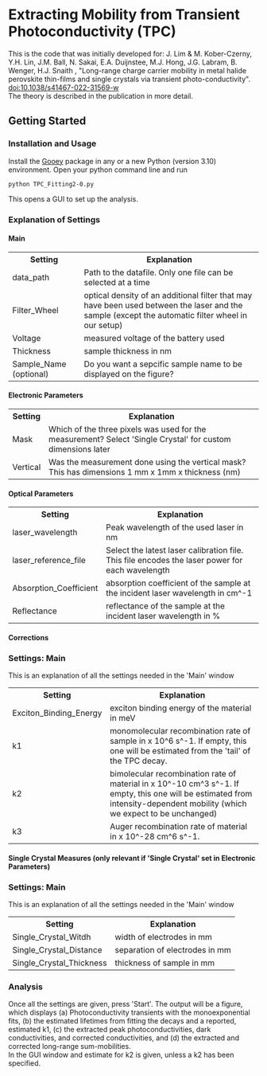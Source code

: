 # Extracting Mobility from Transient Photoconductivity (TPC)

This is the code that was initially developed for: J. Lim & M. Kober-Czerny, Y.H. Lin, J.M. Ball, N. Sakai, E.A. Duijnstee, M.J. Hong, J.G. Labram, B. Wenger, H.J. Snaith , "Long-range charge carrier mobility in metal halide perovskite thin-films and single crystals via transient photo-conductivity". [doi:10.1038/s41467-022-31569-w](https://doi.org/10.1038/s41467-022-31569-w) <br>
The theory is described in the publication in more detail.


## Getting Started
### Installation and Usage
Install the [Gooey](https://pypi.org/project/Gooey/) package in any or a new Python (version 3.10) environment.
Open your python command line and run
```
python TPC_Fitting2-0.py
```
This opens a GUI to set up the analysis.

### Explanation of Settings

#### Main
<table>
  <tr>
    <th>Setting</th>
    <th>Explanation</th>
  </tr>
  <tr>
    <td>data_path</td>
    <td>Path to the datafile. Only one file can be selected at a time</td>
  </tr>
  <tr>
    <td>Filter_Wheel</td>
    <td>optical density of an additional filter that may have been used between the laser and the sample (except the automatic filter wheel in our setup)</td>
  </tr>
  <tr>
    <td>Voltage</td>
    <td>measured voltage of the battery used</td>
  </tr>
  <tr>
    <td>Thickness</td>
    <td>sample thickness in nm</td>
  </tr>
  <tr>
    <td>Sample_Name (optional)</td>
    <td>Do you want a sepcific sample name to be displayed on the figure?</td>
  </tr>
</table>

#### Electronic Parameters 
<table>
  <tr>
    <th>Setting</th>
    <th>Explanation</th>
  </tr>
  <tr>
    <td>Mask</td>
    <td>Which of the three pixels was used for the measurement? Select 'Single Crystal' for custom dimensions later</td>
  </tr>
  <tr>
    <td>Vertical</td>
    <td>Was the measurement done using the vertical mask? This has dimensions 1 mm x 1mm x thickness (nm)</td>
  </tr>
</table>

#### Optical Parameters
<table>
  <tr>
    <th>Setting</th>
    <th>Explanation</th>
  </tr>
  <tr>
    <td>laser_wavelength</td>
    <td>Peak wavelength of the used laser in nm</td>
  </tr>
  <tr>
    <td>laser_reference_file</td>
    <td>Select the latest laser calibration file. This file encodes the laser power for each wavelength</td>
  </tr>
  <tr>
    <td>Absorption_Coefficient</td>
    <td>absorption coefficient of the sample at the incident laser wavelength in cm^-1</td>
  </tr>
  <tr>
    <td>Reflectance</td>
    <td>reflectance of the sample at the incident laser wavelength in %</td>
  </tr>
</table>

#### Corrections
### Settings: Main
This is an explanation of all the settings needed in the 'Main' window

<table>
  <tr>
    <th>Setting</th>
    <th>Explanation</th>
  </tr>
  <tr>
    <td>Exciton_Binding_Energy</td>
    <td>exciton binding energy of the material in meV</td>
  </tr>
  <tr>
    <td>k1</td>
    <td>monomolecular recombination rate of sample in x 10^6 s^-1. If empty, this one will be estimated from the 'tail' of the TPC decay.</td>
  </tr>
  <tr>
    <td>k2</td>
    <td>bimolecular recombination rate of material in x 10^-10 cm^3 s^-1. If empty, this one will be estimated from intensity-dependent mobility (which we expect to be unchanged)</td>
  </tr>
  <tr>
    <td>k3</td>
    <td>Auger recombination rate of material in x 10^-28 cm^6 s^-1.</td>
  </tr>
</table>

#### Single Crystal Measures (only relevant if 'Single Crystal' set in Electronic Parameters)
### Settings: Main
This is an explanation of all the settings needed in the 'Main' window

<table>
  <tr>
    <th>Setting</th>
    <th>Explanation</th>
  </tr>
  <tr>
    <td>Single_Crystal_Witdh</td>
    <td>width of electrodes in mm</td>
  </tr>
  <tr>
    <td>Single_Crystal_Distance</td>
    <td>separation of electrodes in mm</td>
  </tr>
  <tr>
    <td>Single_Crystal_Thickness</td>
    <td>thickness of sample in mm</td>
  </tr>
</table>

### Analysis
Once all the settings are given, press 'Start'. The output will be a figure, which displays (a) Photoconductivity transients with the monoexponential fits, (b) the estimated lifetimes from fitting the decays and a reported, estimated k1, (c) the extracted peak photoconductivities, dark conductivities, and corrected conductivities, and (d) the extracted and corrected long-range sum-mobilities. <br>
In the GUI window and estimate for k2 is given, unless a k2 has been specified.